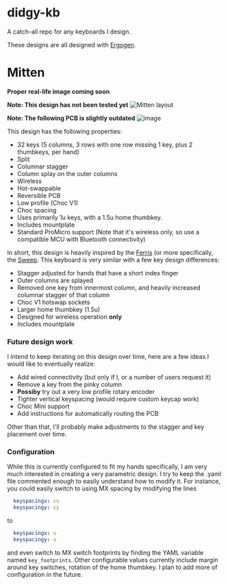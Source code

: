 # didgy-kb
A catch-all repo for any keyboards I design.

These designs are all designed with [Ergogen](https://github.com/ergogen/ergogen).

# Mitten
**Proper real-life image coming soon**

**Note: This design has not been tested yet**
![Mitten layout](https://user-images.githubusercontent.com/25203601/156046583-952bedf7-c728-4c2f-b3b5-7066d6396dc0.png)

**Note: The following PCB is slightly outdated**
![image](https://user-images.githubusercontent.com/25203601/156047663-6b54d818-8cf3-40c7-9c49-15d928bcadfc.png)


This design has the following properties:
 - 32 keys (5 columns, 3 rows with one row missing 1 key, plus 2 thumbkeys, per hand)
 - Split
 - Columnar stagger
 - Column splay on the outer columns
 - Wireless
 - Hot-swappable
 - Reversible PCB
 - Low profile (Choc V1)
 - Choc spacing
 - Uses primarily 1u keys, with a 1.5u home thumbkey.
 - Includes mountplate
 - Standard ProMicro support (Note that it's wireless only, so use a compatible MCU with Bluetooth connectivity)


In short, this design is heavily inspired by the [Ferris](https://github.com/pierrechevalier83/ferris) (or more specifically, the [Sweep](https://github.com/davidphilipbarr/Sweep). This keyboard is very similar with a few key design differences:
 - Stagger adjusted for hands that have a short index finger
 - Outer columns are splayed
 - Removed one key from innermost column, and heavily increased columnar stagger of that column
 - Choc V1 hotswap sockets
 - Larger home thumbkey (1.5u)
 - Designed for wireless operation **only**
 - Includes mountplate

### Future design work
I intend to keep iterating on this design over time, here are a few ideas I would like to eventually realize:
 - Add wired connectivity (but only if I, or a number of users request it)
 - Remove a key from the pinky column
 - **Possiby** try out a very low profile rotary encoder
 - Tighter vertical keyspacing (would require custom keycap work)
 - Choc Mini support
 - Add instructions for automatically routing the PCB

Other than that, I'll probably make adjustments to the stagger and key placement over time.

### Configuration 

While this is currently configured to fit my hands specifically, I am very much interested in creating a very parametric design. I try to keep the .yaml file commented enough to easily understand how to modify it. For instance, you could easily switch to using MX spacing by modifying the lines
```yaml
  keyspacingx: cx
  keyspacingy: cy
```
to
```yaml
  keyspacingx: u
  keyspacingy: u
```
and even switch to MX switch footprints by finding the YAML variable named `key_footprints`. Other configurable values currently include margin around key switches, rotation of the home thumbkey. I plan to add more of configuration in the future.
